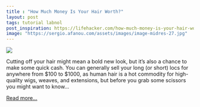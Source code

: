 ```yaml
---
title : "How Much Money Is Your Hair Worth?"
layout: post
tags: tutorial labnol
post_inspiration: https://lifehacker.com/how-much-money-is-your-hair-worth-1846638883
image: "https://sergio.afanou.com/assets/images/image-midres-27.jpg"
---
```


<img src="https://i.kinja-img.com/gawker-media/image/upload/s--YYvmCFkN--/c_fit,fl_progressive,q_80,w_636/re7m5ekdrcktptn3tyxi.jpg" /><p>Cutting off your hair might mean a bold new look, but it’s also a chance to make some quick cash. You can generally sell your long (or short) locs for anywhere from $100 to $1000, as human hair is a hot commodity for high-quality wigs, weaves, and extensions, but before you grab some scissors you might want to know…</p><p><a href="https://lifehacker.com/how-much-money-is-your-hair-worth-1846638883">Read more...</a></p>